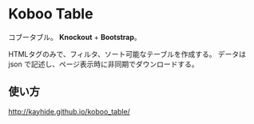 # Koboo Table

コブータブル。
**Knockout** + **Bootstrap**。

HTMLタグのみで、フィルタ、ソート可能なテーブルを作成する。
データは json で記述し、ページ表示時に非同期でダウンロードする。


## 使い方
http://kayhide.github.io/koboo_table/


